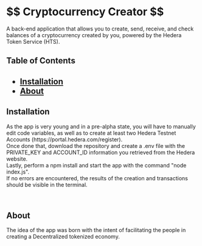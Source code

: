 <h1 id="title">$$ Cryptocurrency Creator $$</h1>


<p>A back-end application that allows you to create, send, receive, and check balances of a cryptocurrency created by you, powered by the Hedera Token Service (HTS).</p>


<h2>Table of Contents<h2>
  
* [Installation](#Installation)
* [About](#about)


<h2 id="installation">Installation</h2>


<p>As the app is very young and in a pre-alpha state, you will have to manually edit code variables, as well as to create at least two Hedera Testnet Accounts (https://portal.hedera.com/register).</br>
Once done that, download the repository and create a .env file with the PRIVATE_KEY and ACCOUNT_ID information you retrieved from the Hedera website. </br>
Lastly, perform a npm install and start the app with the command "node index.js".</br>
If no errors are encountered, the results of the creation and transactions should be visible in the terminal.  <p>

<p>&nbsp</p>


<h2 id="about">About</h2>


<p>The idea of the app was born with the intent of facilitating the people in creating a Decentralized tokenized economy.<p>

<p>&nbsp</p>